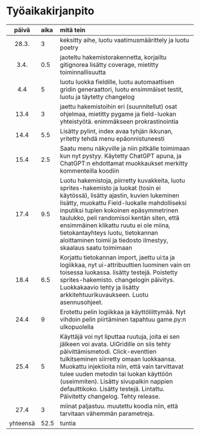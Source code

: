 # Työaikakirjanpito

| päivä | aika | mitä tein  |
| :----:|:-----| :-----|
| 28.3. | 3    | keksitty aihe, luotu vaatimusmäärittely ja luotu poetry|
| 3.4. | 0.5    | jaoteltu hakemistorakennetta, korjailtu gitignorea lisätty coverage, mietitty toiminnallisuutta|
| 4.4 | 5    | luotu luokka fieldille, luotu automaattisen gridin generaattori, luotu ensimmäiset testit, luotu ja täytetty changelog|
| 13.4 | 3    | jaettu hakemistoihin eri (suunnitellut) osat ohjelmaa, mietitty pygame ja field-luokan yhteistyötä. enimmäkseen prokrastinointia|
| 14.4 | 5.5    | Lisätty pylint, index avaa tyhjän ikkunan, yritetty tehdä menu epäonnistuneesti |
| 15.4 | 2.5   | Saatu menu näkyville ja niin pitkälle toimimaan kun nyt pystyy. Käytetty ChatGPT apuna, ja ChatGPT:n ehdottamat muokkaukset merkitty kommenteilla koodiin |
| 17.4 | 9.5   | Luotu hakemistoja, piirretty kuvakkeita, luotu sprites-hakemisto ja luokat (tosin ei käytössä), lisätty ajastin, kuvien lukeminen lisätty, muokattu Field-luokalle mahdolliseksi inputiksi tuplen kokoinen epäsymmetrinen taulukko, peli randomisoi kentän siten, että ensimmäinen klikattu ruutu ei ole miina, tietokantayhteys luotu, tietokannan aloittaminen toimii ja tiedosto ilmestyy, skaalaus saatu toimimaan |
| 18.4 | 6.5   | Korjattu tietokannan import, jaettu ui:ta ja logiikkaa, nyt ui-attribuuttien luominen vain on toisessa luokassa. lisätty testejä. Poistetty sprites-hakemisto. changelogin päivitys. Luokkakaavio tehty ja lisätty arkkitehtuurikuvaukseen. Luotu asennusohjeet. |
| 24.4 | 9   | Erotettu pelin logiikkaa ja käyttöliittymää. Nyt vihdoin pelin piirtäminen tapahtuu game.py:n ulkopuolella|
| 25.4 | 5   | Käyttäjä voi nyt liputtaa ruutuja, joita ei sen jälkeen voi avata. UiGridille on siis tehty päivittämismetodi. Click-eventtien tulkitseminen siirretty omaan luokkaansa. Muokattu injektioita niin, että vain tarvittavat tulee uuden metodin tai luokan käyttöön (useimmiten). Lisätty sivupalkin nappien defaulttikoko. Lisätty testejä. Lintattu. Päivitetty changelog. Tehty release.|
|27.4|3|miinat paljastuu. muutettu koodia niin, että tarvitaan vähemmän parametreja.|
|yhteensä|52.5|tuntia|